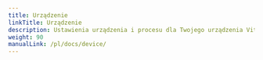```yaml
---
title: Urządzenie
linkTitle: Urządzenie
description: Ustawienia urządzenia i procesu dla Twojego urządzenia VitalControl
weight: 90
manualLink: /pl/docs/device/
---
```

<script>
  window.location.href = "/pl/docs/device/";
</script>
